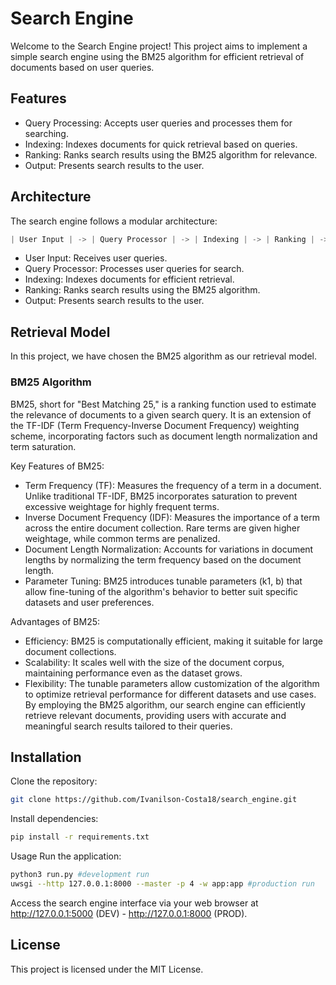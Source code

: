 # Search Engine
Welcome to the Search Engine project! This project aims to implement a simple search engine using the BM25 algorithm for efficient retrieval of documents based on user queries.

## Features
- Query Processing: Accepts user queries and processes them for searching.
- Indexing: Indexes documents for quick retrieval based on queries.
- Ranking: Ranks search results using the BM25 algorithm for relevance.
- Output: Presents search results to the user.

## Architecture
The search engine follows a modular architecture:
``` rust
| User Input | -> | Query Processor | -> | Indexing | -> | Ranking | -> | Output |
```
- User Input: Receives user queries.
- Query Processor: Processes user queries for search.
- Indexing: Indexes documents for efficient retrieval.
- Ranking: Ranks search results using the BM25 algorithm.
- Output: Presents search results to the user.

## Retrieval Model
In this project, we have chosen the BM25 algorithm as our retrieval model.

### BM25 Algorithm
BM25, short for "Best Matching 25," is a ranking function used to estimate the relevance of documents to a given search query. It is an extension of the TF-IDF (Term Frequency-Inverse Document Frequency) weighting scheme, incorporating factors such as document length normalization and term saturation.

Key Features of BM25:
- Term Frequency (TF): Measures the frequency of a term in a document. Unlike traditional TF-IDF, BM25 incorporates saturation to prevent excessive weightage for highly frequent terms.
- Inverse Document Frequency (IDF): Measures the importance of a term across the entire document collection. Rare terms are given higher weightage, while common terms are penalized.
- Document Length Normalization: Accounts for variations in document lengths by normalizing the term frequency based on the document length.
- Parameter Tuning: BM25 introduces tunable parameters (k1, b) that allow fine-tuning of the algorithm's behavior to better suit specific datasets and user preferences. 

Advantages of BM25:
- Efficiency: BM25 is computationally efficient, making it suitable for large document collections.
- Scalability: It scales well with the size of the document corpus, maintaining performance even as the dataset grows.
- Flexibility: The tunable parameters allow customization of the algorithm to optimize retrieval performance for different datasets and use cases.
By employing the BM25 algorithm, our search engine can efficiently retrieve relevant documents, providing users with accurate and meaningful search results tailored to their queries.

## Installation
Clone the repository:
```bash
git clone https://github.com/Ivanilson-Costa18/search_engine.git
```

Install dependencies:
```bash
pip install -r requirements.txt
```

Usage
Run the application:
```bash
python3 run.py #development run
uwsgi --http 127.0.0.1:8000 --master -p 4 -w app:app #production run
```
Access the search engine interface via your web browser at http://127.0.0.1:5000 (DEV) -  http://127.0.0.1:8000 (PROD).

## License
This project is licensed under the MIT License.

